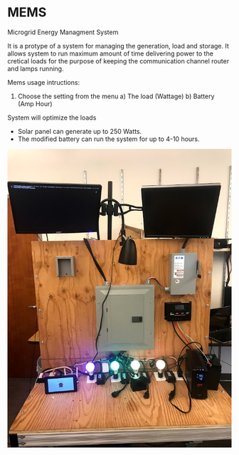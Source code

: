 # MEMS
Microgrid Energy Managment System

It is a protype of a system for managing the generation, load and storage. 
It allows system to run maximum amount of time delivering power to the cretical loads for the purpose of keeping the communication channel router and lamps running. 

Mems usage intructions:

1. Choose the setting from the menu
  a) The load (Wattage)
  b) Battery (Amp Hour)

System will optimize the loads

* Solar panel can generate up to 250 Watts. 
* The modified battery can run the system for up to 4-10 hours. 

![MEMS Design](/MEMS.png)
